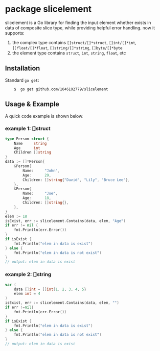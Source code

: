 #  package slicelement
slicelement is a Go library for finding the input element whether exists in data of composite slice type, while providing helpful error handling. now it supports:

1. the complex type contains `[]struct/[]*struct`, `[]int/[]*int`, `[]float/[]*float`, `[]string/[]*string`, `[]byte/[]*byte`
2. the element type contains `struct`, `int`, `string`, `float`, etc

## Installation

Standard  `go get`:

```
    $  go get github.com/1046102779/slicelement
```

## Usage & Example

A quick code example is shown below:

### example 1: []struct  
```go 
type Person struct {
    Name     string
    Age      int
    Children []string
}
data := []*Person{
    &Person{
        Name:     "John",
        Age:      29,
        Children: []string{"David", "Lily", "Bruce Lee"},
    },
    &Person{
        Name:     "Joe",
        Age:      18,
        Children: []string{},
    },
}
elem := 18
isExist, err := slicelement.Contains(data, elem, "Age")
if err != nil {
    fmt.Println(err.Error())
}
if isExist {
    fmt.Println("elem in data is exist")
} else {
    fmt.Println("elem in data is not exist")
}
// output: elem in data is exist
```

### example 2: []string

```go
var (
    data []int = []int{1, 2, 3, 4, 5}
    elem int = 4
)
isExist, err := slicelement.Contains(data, elem, "")
if err !=nil{
    fmt.Println(err.Error())
}
if isExist {
    fmt.Println("elem in data is exist")
} else {
    fmt.Println("elem in data is not exist")
}
// output: elem in data is exist
```
